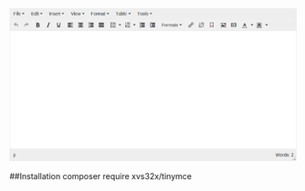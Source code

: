 ![alt tag](https://github.com/xvs32x/tinymce/blob/master/preview.png?raw=true)

##Installation
composer require xvs32x/tinymce